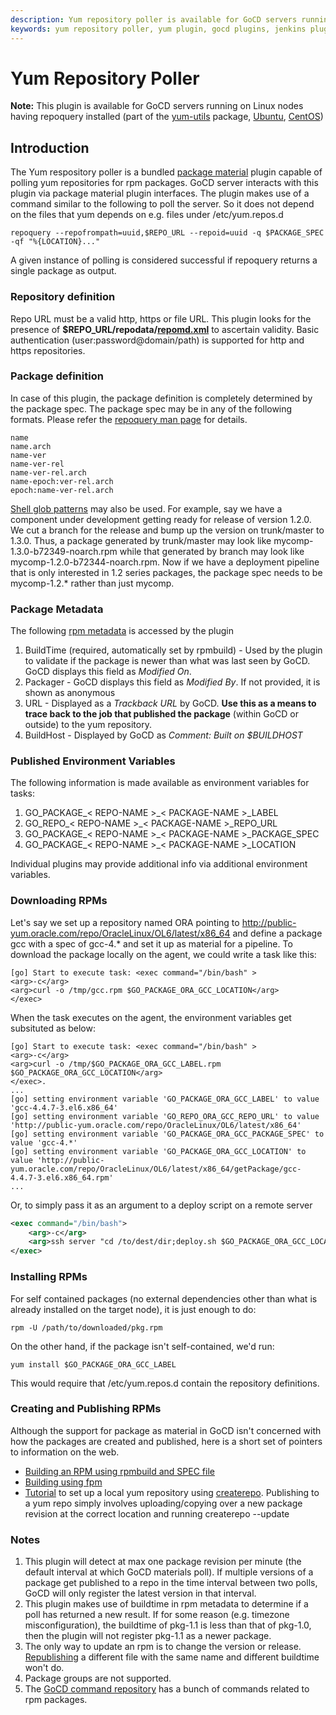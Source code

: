 ```yaml
---
description: Yum repository poller is available for GoCD servers running on Linux nodes.
keywords: yum repository poller, yum plugin, gocd plugins, jenkins plugins, rpm packages, poll server, environment variables
---
```



# Yum Repository Poller

**Note:** This plugin is available for GoCD servers running on Linux nodes having repoquery installed (part of the [yum-utils](http://linux.die.net/man/1/yum-utils) package, [Ubuntu](http://manpages.ubuntu.com/manpages/latest/man1/yum-utils.1.html), [CentOS](http://rpmfind.net/linux/rpm2html/search.php?query=yum-utils&system=centos))

## Introduction

The Yum respository poller is a bundled [package material](package_repository_extension.md) plugin capable of polling yum repositories for rpm packages. GoCD server interacts with this plugin via package material plugin interfaces. The plugin makes use of a command similar to the following to poll the server. So it does not depend on the files that yum depends on e.g. files under /etc/yum.repos.d

```shell
repoquery --repofrompath=uuid,$REPO_URL --repoid=uuid -q $PACKAGE_SPEC -qf "%{LOCATION}..."
```

A given instance of polling is considered successful if repoquery returns a single package as output.

<!--
### Turn your Maven Nexus Repo into a Yum repo

Using the [Yum plugin for Nexus](https://github.com/sonatype/nexus-yum-plugin), it is possible to automatically create and publish Java artifacts as rpms using the [rpm-maven-plugin](http://mojo.codehaus.org/rpm-maven-plugin/index.html) and consume them on the deployment side using rpm or yum. There is a [Go webinar](http://www.youtube.com/watch?v=hFRd_8mbIXI) that describes this set up.
-->

### Repository definition

Repo URL must be a valid http, https or file URL. This plugin looks for the presence of **\$REPO\_URL/repodata/[repomd.xml](http://createrepo.baseurl.org/wiki)** to ascertain validity. Basic authentication (user:password@domain/path) is supported for http and https repositories.

### Package definition

In case of this plugin, the package definition is completely determined by the package spec. The package spec may be in any of the following formats. Please refer the [repoquery man page](http://linux.die.net/man/1/repoquery) for details.

```
name
name.arch
name-ver
name-ver-rel
name-ver-rel.arch
name-epoch:ver-rel.arch
epoch:name-ver-rel.arch
```

[Shell glob patterns](http://linux.die.net/man/7/glob) may also be used. For example, say we have a component under development getting ready for release of version 1.2.0. We cut a branch for the release and bump up the version on trunk/master to 1.3.0. Thus, a package generated by trunk/master may look like mycomp-1.3.0-b72349-noarch.rpm while that generated by branch may look like mycomp-1.2.0-b72344-noarch.rpm. Now if we have a deployment pipeline that is only interested in 1.2 series packages, the package spec needs to be mycomp-1.2.\* rather than just mycomp.

### Package Metadata

The following [rpm metadata](http://www.rpm.org/max-rpm-snapshot/s1-rpm-inside-tags.html) is accessed by the plugin

1.  BuildTime (required, automatically set by rpmbuild) - Used by the plugin to validate if the package is newer than what was last seen by GoCD. GoCD displays this field as *Modified On*.
2.  Packager - GoCD displays this field as *Modified By*. If not provided, it is shown as anonymous
3.  URL - Displayed as a *Trackback URL* by GoCD. **Use this as a means to trace back to the job that published the package** (within GoCD or outside) to the yum repository.
4.  BuildHost - Displayed by GoCD as *Comment: Built on \$BUILDHOST*

### Published Environment Variables

The following information is made available as environment variables for tasks:

1.  GO\_PACKAGE\_< REPO-NAME >\_< PACKAGE-NAME >\_LABEL
2.  GO\_REPO\_< REPO-NAME >\_< PACKAGE-NAME >\_REPO\_URL
3.  GO\_PACKAGE\_< REPO-NAME >\_< PACKAGE-NAME >\_PACKAGE\_SPEC
4.  GO\_PACKAGE\_< REPO-NAME >\_< PACKAGE-NAME >\_LOCATION

Individual plugins may provide additional info via additional environment variables.

### Downloading RPMs

Let's say we set up a repository named ORA pointing to http://public-yum.oracle.com/repo/OracleLinux/OL6/latest/x86_64 and define a package gcc with a spec of gcc-4.\* and set it up as material for a pipeline. To download the package locally on the agent, we could write a task like this:

```
[go] Start to execute task: <exec command="/bin/bash" >
<arg>-c</arg>
<arg>curl -o /tmp/gcc.rpm $GO_PACKAGE_ORA_GCC_LOCATION</arg>
</exec>
```

When the task executes on the agent, the environment variables get
subsituted as below:

```
[go] Start to execute task: <exec command="/bin/bash" >
<arg>-c</arg>
<arg>curl -o /tmp/$GO_PACKAGE_ORA_GCC_LABEL.rpm $GO_PACKAGE_ORA_GCC_LOCATION</arg>
</exec>.
...
[go] setting environment variable 'GO_PACKAGE_ORA_GCC_LABEL' to value 'gcc-4.4.7-3.el6.x86_64'
[go] setting environment variable 'GO_REPO_ORA_GCC_REPO_URL' to value 'http://public-yum.oracle.com/repo/OracleLinux/OL6/latest/x86_64'
[go] setting environment variable 'GO_PACKAGE_ORA_GCC_PACKAGE_SPEC' to value 'gcc-4.*'
[go] setting environment variable 'GO_PACKAGE_ORA_GCC_LOCATION' to value 'http://public-yum.oracle.com/repo/OracleLinux/OL6/latest/x86_64/getPackage/gcc-4.4.7-3.el6.x86_64.rpm'
...
```

Or, to simply pass it as an argument to a deploy script on a remote
server

```xml
<exec command="/bin/bash">
    <arg>-c</arg>
    <arg>ssh server "cd /to/dest/dir;deploy.sh $GO_PACKAGE_ORA_GCC_LOCATION"</arg>
</exec>
```

### Installing RPMs

For self contained packages (no external dependencies other than what is already installed on the target node), it is just enough to do:

```shell
rpm -U /path/to/downloaded/pkg.rpm
```

On the other hand, if the package isn't self-contained, we'd run:

```shell
yum install $GO_PACKAGE_ORA_GCC_LABEL
```

This would require that /etc/yum.repos.d contain the repository definitions.

### Creating and Publishing RPMs

Although the support for package as material in GoCD isn't concerned with how the packages are created and published, here is a short set of pointers to information on the web.

-   [Building an RPM using rpmbuild and SPEC file](http://www.ibm.com/developerworks/library/l-rpm1/#first_rpm)
-   [Building using fpm](https://github.com/jordansissel/fpm/wiki)
-   [Tutorial](http://www.howtoforge.com/creating_a_local_yum_repository_centos) to set up a local yum repository using [createrepo](http://linux.die.net/man/8/createrepo). Publishing to a yum repo simply involves uploading/copying over a new package revision at the correct location and running createrepo --update

### Notes

1.  This plugin will detect at max one package revision per minute (the default interval at which GoCD materials poll). If multiple versions of a package get published to a repo in the time interval between two polls, GoCD will only register the latest version in that interval.
2.  This plugin makes use of buildtime in rpm metadata to determine if a poll has returned a new result. If for some reason (e.g. timezone misconfiguration), the buildtime of pkg-1.1 is less than that of pkg-1.0, then the plugin will not register pkg-1.1 as a newer package.
3.  The only way to update an rpm is to change the version or release. [Republishing](http://unix.stackexchange.com/questions/71288/does-yum-use-package-buildtime-to-decide-if-a-package-is-newer) a different file with the same name and different buildtime won't do.
4.  Package groups are not supported.
5.  The [GoCD command repository](https://github.com/gocd/go-command-repo/tree/master/package/rpm) has a bunch of commands related to rpm packages.
